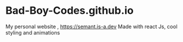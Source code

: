 # Bad-Boy-Codes.github.io

My personal website , https://semant.is-a.dev
Made with react Js, cool styling and animations
